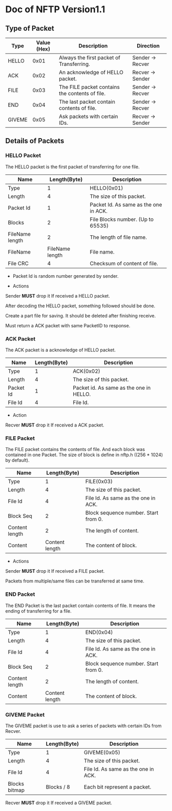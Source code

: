 # Doc of NFTP Version1.1


## Type of Packet

| Type   | Value (Hex) | Description                                    | Direction        |
| ------ | ----------- | ---------------------------------------------- | ---------------- |
| HELLO  | 0x01        | Always the first packet of Transferring.       | Sender -> Recver |
| ACK    | 0x02        | An acknowledge of HELLO packet.                | Recver -> Sender |
| FILE   | 0x03        | The FILE packet contains the contents of file. | Sender -> Recver |
| END    | 0x04        | The last packet contain contents of file.      | Sender -> Recver |
| GIVEME | 0x05        | Ask packets with certain IDs.                  | Recver -> Sender |

## Details of Packets

### HELLO Packet

The HELLO packet is the first packet of transferring for one file.

| Name            | Length(Byte)    | Description                           |
| --------------- | --------------- | ------------------------------------- |
| Type            | 1               | HELLO(0x01)                           |
| Length          | 4               | The size of this packet.              |
| Packet Id       | 1               | Packet Id. As same as the one in ACK. |
| Blocks          | 2               | File Blocks number. (Up to 65535)     |
| FileName length | 2               | The length of file name.              |
| FileName        | FileName length | File name.                            |
| File CRC        | 4               | Checksum of content of file.          |

+ Packet Id is random number generated by sender.

+ Actions

Sender **MUST** drop it If received a HELLO packet.

After decoding the HELLO packet, something followed should be done.

Create a part file for saving. It should be deleted after finishing receive.

Must return a ACK packet with same PacketID to response.

### ACK Packet

The ACK packet is a acknowledge of HELLO packet.

| Name      | Length(Byte) | Description                             |
| --------- | ------------ | --------------------------------------- |
| Type      | 1            | ACK(0x02)                               |
| Length    | 4            | The size of this packet.                |
| Packet Id | 1            | Packet id. As same as the one in HELLO. |
| File Id   | 4            | File Id.                                |

+ Action

Recver **MUST** drop it If received a ACK packet.

### FILE Packet

The FILE packet contains the contents of file. And each block was contained in one Packet. The size of block is define in nftp.h ((256 * 1024) by default).

| Name           | Length(Byte)   | Description                          |
| -------------- | -------------- | ------------------------------------ |
| Type           | 1              | FILE(0x03)                           |
| Length         | 4              | The size of this packet.             |
| File Id        | 4              | File Id. As same as the one in ACK.  |
| Block Seq      | 2              | Block sequence number. Start from 0. |
| Content length | 2              | The length of content.               |
| Content        | Content length | The content of block.                |

+ Actions

Sender **MUST** drop it If received a FILE packet.

Packets from multiple/same files can be transferred at same time.

### END Packet

The END Packet is the last packet contain contents of file. It means the ending of transferring for a file.

| Name           | Length(Byte)   | Description                          |
| -------------- | -------------- | ------------------------------------ |
| Type           | 1              | END(0x04)                            |
| Length         | 4              | The size of this packet.             |
| File Id        | 4              | File Id. As same as the one in ACK.  |
| Block Seq      | 2              | Block sequence number. Start from 0. |
| Content length | 2              | The length of content.               |
| Content        | Content length | The content of block.                |

### GIVEME Packet

The GIVEME packet is use to ask a series of packets with certain IDs from Recver. 

| Name          | Length(Byte)     | Description                         |
| ------------- | ---------------- | ----------------------------------- |
| Type          | 1                | GIVEME(0x05)                        |
| Length        | 4                | The size of this packet.            |
| File Id       | 4                | File Id. As same as the one in ACK. |
| Blocks bitmap | Blocks / 8       | Each bit represent a packet.        |

Recver **MUST** drop it If received a GIVEME packet.

